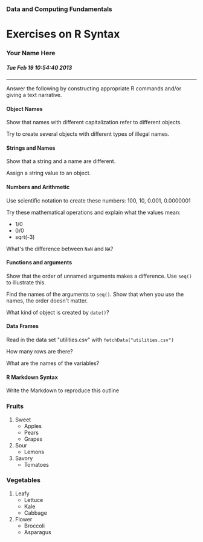 ### Data and Computing Fundamentals

Exercises on R Syntax
============




### Your Name Here

##### Tue Feb 19 10:54:40 2013

------



Answer the following by constructing appropriate R commands and/or giving a text narrative.

#### Object Names

Show that names with different capitalization refer to different objects.

Try to create several objects with different types of illegal names.  

#### Strings and Names

Show that a string and a name are different.

Assign a string value to an object.

#### Numbers and Arithmetic

Use scientific notation to create these numbers: 100, 10, 0.001, 0.0000001

Try these mathematical operations and explain what the values mean:
* 1/0
* 0/0
* sqrt(-3)

What's the difference between `NaN` and `NA`?

#### Functions and arguments 

Show that the order of unnamed arguments makes a difference.  Use `seq()` to illustrate this.

Find the names of the arguments to `seq()`.  Show that when you use the names, the order doesn't matter.

What kind of object is created by `date()`?

#### Data Frames

Read in the data set "utilities.csv" with `fetchData("utilities.csv")`

How many rows are there?

What are the names of the variables?

#### R Markdown Syntax

Write the Markdown to reproduce this outline

### Fruits

1. Sweet
    * Apples
    * Pears
    * Grapes
2. Sour
    * Lemons
3. Savory
    * Tomatoes

### Vegetables

1. Leafy
    * Lettuce
    * Kale
    * Cabbage
2. Flower
    * Broccoli
    * Asparagus
    


